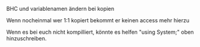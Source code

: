 BHC und variablenamen ändern bei kopien


Wenn nocheinmal wer 1:1 kopiert bekommt er keinen access mehr hierzu

Wenn es bei euch nicht kompilliert, könnte es helfen "using System;" oben hinzuschreiben.